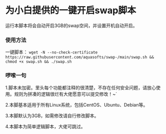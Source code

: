 <h1>为小白提供的一键开启swap脚本</h1>
运行本脚本将会自动开启3GB的swap空间，并设置开机自动开启。

### 使用方法
一键脚本：
`wget -N --no-check-certificate https://raw.githubusercontent.com/aquasofts/swap-/main/swap.sh && chmod +x swap.sh && ./swap.sh`

### 啰嗦一句
1.脚本未加密。里头每个功能都注释的很清楚，不存在任何安全问题，请放心使用。规则为拼凑的逻辑很烂有大佬愿意可以提交修改！~`

2.本脚基本适用于所有Linux系统，包括CentOS、Ubuntu、Debian等。

3.本脚默认为3GB，如需修改请自行修改脚本。

4.本脚本为简单逻辑脚本，大佬可跳过。
